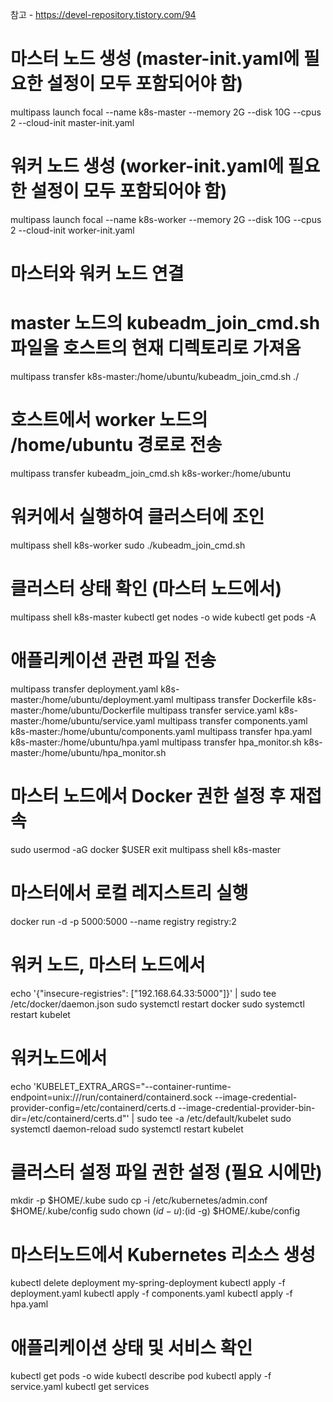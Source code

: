 참고 - https://devel-repository.tistory.com/94 

# 마스터 노드 생성 (master-init.yaml에 필요한 설정이 모두 포함되어야 함)
multipass launch focal --name k8s-master --memory 2G --disk 10G --cpus 2 --cloud-init master-init.yaml

# 워커 노드 생성 (worker-init.yaml에 필요한 설정이 모두 포함되어야 함)
multipass launch focal --name k8s-worker --memory 2G --disk 10G --cpus 2 --cloud-init worker-init.yaml

# 마스터와 워커 노드 연결
# master 노드의 kubeadm_join_cmd.sh 파일을 호스트의 현재 디렉토리로 가져옴
multipass transfer k8s-master:/home/ubuntu/kubeadm_join_cmd.sh ./

# 호스트에서 worker 노드의 /home/ubuntu 경로로 전송
multipass transfer kubeadm_join_cmd.sh k8s-worker:/home/ubuntu

# 워커에서 실행하여 클러스터에 조인
multipass shell k8s-worker
sudo ./kubeadm_join_cmd.sh

# 클러스터 상태 확인 (마스터 노드에서)
multipass shell k8s-master
kubectl get nodes -o wide
kubectl get pods -A


# 애플리케이션 관련 파일 전송
multipass transfer deployment.yaml k8s-master:/home/ubuntu/deployment.yaml
multipass transfer Dockerfile k8s-master:/home/ubuntu/Dockerfile
multipass transfer service.yaml k8s-master:/home/ubuntu/service.yaml
multipass transfer components.yaml k8s-master:/home/ubuntu/components.yaml
multipass transfer hpa.yaml k8s-master:/home/ubuntu/hpa.yaml
multipass transfer hpa_monitor.sh k8s-master:/home/ubuntu/hpa_monitor.sh

# 마스터 노드에서 Docker 권한 설정 후 재접속
sudo usermod -aG docker $USER
exit
multipass shell k8s-master

# 마스터에서 로컬 레지스트리 실행
docker run -d -p 5000:5000 --name registry registry:2

# 워커 노드, 마스터 노드에서
echo '{"insecure-registries": ["192.168.64.33:5000"]}' | sudo tee /etc/docker/daemon.json
sudo systemctl restart docker
sudo systemctl restart kubelet

# 워커노드에서
echo 'KUBELET_EXTRA_ARGS="--container-runtime-endpoint=unix:///run/containerd/containerd.sock --image-credential-provider-config=/etc/containerd/certs.d --image-credential-provider-bin-dir=/etc/containerd/certs.d"' | sudo tee -a /etc/default/kubelet
sudo systemctl daemon-reload
sudo systemctl restart kubelet


# 클러스터 설정 파일 권한 설정 (필요 시에만)
mkdir -p $HOME/.kube
sudo cp -i /etc/kubernetes/admin.conf $HOME/.kube/config
sudo chown $(id -u):$(id -g) $HOME/.kube/config

# 마스터노드에서 Kubernetes 리소스 생성
kubectl delete deployment my-spring-deployment
kubectl apply -f deployment.yaml
kubectl apply -f components.yaml
kubectl apply -f hpa.yaml

# 애플리케이션 상태 및 서비스 확인
kubectl get pods -o wide
kubectl describe pod <pod-name>
kubectl apply -f service.yaml
kubectl get services
